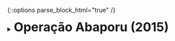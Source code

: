 {::options parse_block_html="true" /}
<details>
  <summary><h1 style="display:inline">Operação Abaporu (2015)</h1></summary>

![facebook_abaporu.png](assets/images/portfolio/abaporu.png)

Operação Abaporu is a mobile investigation game developed by the Brazilian company [Lumen Games](http://lumentech.cc){:target="_blank"}. The game was part of a project created by the Brazilian government.
{: .text-justify}

Role: Game Developer  
Duration: 5 months  
Team size: 6  
Platform: [Android](https://play.google.com/store/apps/details?id=cc.lumentech.operacaoabaporu){:target="_blank"} and [iOS](https://itunes.apple.com/us/app/operação-abaporu/id989934212?mt=8){:target="_blank"}  
Engine/Language: Unity/C#  
Website: [Operação Abaporu](https://lumen.games/portfolio-item/operation-abaporu/){:target="_blank"}

As a game developer, I:

*   Extended the Unity engine to create a game database using Scriptable Objects and a UI to edit it;
*   Built the game UI (layers, stacks, transitions) using UnityUI;
*   Developed most of the gameplay;
*   Reduced the application size and memory usage (using Unity Profiler, Xcode, Android Profiler) in order to ship the game to older devices.

</details>